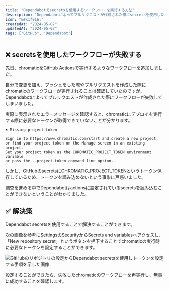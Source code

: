 ```yaml
---
title: "Dependabotでsecretsを使用するワークフローを実行する方法"
description: "Dependabotによってプルリクエストが作成された際にsecretsを使用したワークフローが失敗してしまうときの対処法についてまとめる。"
icon: "&#x1f916;"
createdAt: "2024-05-07"
updatedAt: "2024-05-07"
tags: ["GitHub", "Dependabot"]
---
```


## &#10060; secretsを使用したワークフローが失敗する

先日、chromaticをGitHub Actionsで実行するようなワークフローを追加しました。

自分で変更を加え、プッシュをした際やプルリクエストを作成した際にchromaticのワークフローが実行されることは確認していたのですが、Dependabotによってプルリクエストが作成された際にワークフローが失敗してしまいました。

実際に表示されたエラーメッセージを確認すると、chromaticにデプロイを実行する際に必要なトークンが取得できていないことが分かります。

```
✖ Missing project token

Sign in to https://www.chromatic.com/start and create a new project,
or find your project token on the Manage screen in an existing project.
Set your project token as the CHROMATIC_PROJECT_TOKEN environment variable
or pass the --project-token command line option.
```

しかし、GitHubのsecretsにCHROMATIC_PROJECT_TOKENというトークン保存しているため、トークンを読み込めないという事象に戸惑いました。

調査を進める中でDependabotはactionsに設定されているsecretsを読み込むことができないということがわかりました。

## &#x2705; 解決策

Dependabot secretsを使用することで解決することができます。

次の画像を参考にSettingsのSecurityからSecrets and variablesへアクセスし、「New repository secret」というボタンを押下することでchromaticの実行時に必要なトークンを設定することができます。

![GitHubのリポジトリの設定からDependabot secretsを使用しトークンを設定する手順を示した画像](/images/content/dependabot-secrets.png)

設定することができたら、失敗したchromaticのワークフローを再実行し、無事に成功することを確認します。
